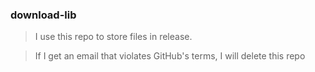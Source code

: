 ### download-lib  

> I use this repo to store files in release.

> If I get an email that violates GitHub's terms, I will delete this repo
